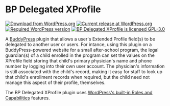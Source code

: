 # BP Delegated XProfile

[![Download from WordPress.org](https://img.shields.io/wordpress/plugin/dt/bp-delegated-xprofile.svg)](https://wordpress.org/plugins/bp-delegated-xprofile/) [![Current release at WordPress.org](https://img.shields.io/wordpress/plugin/v/bp-delegated-xprofile.svg)](https://wordpress.org/plugins/bp-delegated-xprofile/) [![Required WordPress version](https://img.shields.io/wordpress/v/bp-delegated-xprofile.svg)](https://wordpress.org/plugins/bp-delegated-xprofile/developers/) [![BP Delegated XProfile is licensed GPL-3.0](https://img.shields.io/github/license/meitar/bp-delegated-xprofile.svg)](https://www.gnu.org/licenses/quick-guide-gplv3.en.html)

A [BuddyPress](https://buddypress.org/) plugin that allows a user's Extended Profile field(s) to be delegated to another user or users. For intance, using this plugin on a BuddyPress-powered website for a small after-school program, the legal guardian(s) of a child enrolled in the program can set the values on the XProfile field storing that child's primary physician's name and phone number by logging into their own user account. The physician's information is still associated with the child's record, making it easy for staff to look up that child's enrollment records when required, but the child need not manage this aspect of their profile, themselves.

The BP Delegated XProfile plugin uses [WordPress's built-in Roles and Capabilities](https://developer.wordpress.org/plugins/users/roles-and-capabilities/) features.
